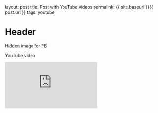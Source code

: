 layout: post
title: Post with YouTube videos
permalink: {{ site.baseurl }}{{ post.url }}
tags: youtube

# Header

Hidden image for FB
<img src="assets/plug.png" style="height: 0; width: 0;">

YouTube video
<iframe style="width=100%; height=auto" src="https://www.youtube.com/embed/6ZwjdGSqO0k" frameborder="0" allow="accelerometer; autoplay; clipboard-write; encrypted-media; gyroscope; picture-in-picture" allowfullscreen></iframe>


